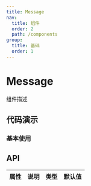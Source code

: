 ```yaml
---
title: Message
nav:
  title: 组件
  order: 2
  path: /components
group:
  title: 基础
  order: 1
---
```


# Message

组件描述

## 代码演示

### 基本使用

<code src="./demo/basic.tsx"></code>

## API

| 属性 | 说明 | 类型 | 默认值 |
| ---- | ---- | ---- | ------ |
